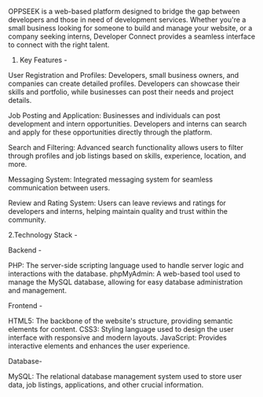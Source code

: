 OPPSEEK is a web-based platform designed to bridge the gap between developers and those in need of development services. Whether you're a small business looking for someone to build and manage your website, or a company seeking interns, Developer Connect provides a seamless interface to connect with the right talent.

1. Key Features -

User Registration and Profiles: Developers, small business owners, and companies can create detailed profiles. Developers can showcase their skills and portfolio, while businesses can post their needs and project details.

Job Posting and Application: Businesses and individuals can post development and intern opportunities. Developers and interns can search and apply for these opportunities directly through the platform.

Search and Filtering: Advanced search functionality allows users to filter through profiles and job listings based on skills, experience, location, and more.

Messaging System: Integrated messaging system for seamless communication between users.

Review and Rating System: Users can leave reviews and ratings for developers and interns, helping maintain quality and trust within the community.

   2.Technology Stack -

Backend -

PHP: The server-side scripting language used to handle server logic and interactions with the database.
phpMyAdmin: A web-based tool used to manage the MySQL database, allowing for easy database administration and management.

Frontend -

HTML5: The backbone of the website's structure, providing semantic elements for content.
CSS3: Styling language used to design the user interface with responsive and modern layouts.
JavaScript: Provides interactive elements and enhances the user experience.

Database-

MySQL: The relational database management system used to store user data, job listings, applications, and other crucial information.
